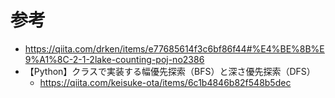 # 参考
- https://qiita.com/drken/items/e77685614f3c6bf86f44#%E4%BE%8B%E9%A1%8C-2-1-2lake-counting-poj-no2386
- 【Python】クラスで実装する幅優先探索（BFS）と深さ優先探索（DFS）
  - https://qiita.com/keisuke-ota/items/6c1b4846b82f548b5dec